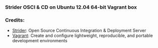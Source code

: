 ### Strider OSCI & CD on Ubuntu 12.04 64-bit Vagrant box

### Credits:

- [Strider](http://stridercd.com): Open Source Continuous Integration & Deployment Server
- [Vagrant](http://www.vagrantup.com): Create and configure lightweight, reproducible, and portable development environments
